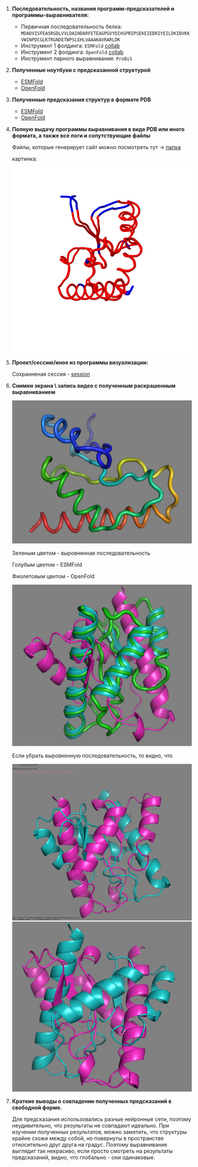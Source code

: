 1. **Последовательность, названия программ-предсказателей и программы-выравнивателя:**

    - Первичная последовательность белка: `MDADVISFEASRGDLVVLDAIHDARFETEAGPGVYDIHSPRIPSEKEIEDRIYEILDKIDVKKVWINPDCGLKTRGNDETWPSLEHLVAAAKAVRARLDK`
    - Инструмент 1 фолдинга: `ESMFold` [collab](https://colab.research.google.com/github/sokrypton/ColabFold/blob/main/ESMFold.ipynb#scrollTo=boFQEwsNQ4Qt)
    - Инструмент 2 фолдинга: `OpenFold` [collab](https://colab.research.google.com/github/sef43/openfold/blob/main/notebooks/OpenFold.ipynb)
    - Инструмент парного выравнивания: `ProBiS`

2. **Полученные ноутбуки с предсказанной структурой**
      - [ESMFold](ESMFold/ESMFold.ipynb)
      - [OpenFold](OpenFold/OpenFold.ipynb)
   
3. **Полученные предсказания структур в формате PDB**
      - [ESMFold](ESMFold/prediction.pdb)
      - [OpenFold](OpenFold/selected_prediction.pdb)
   
4. **Полную выдачу программы выравнивания в виде PDB или иного формата, а также все логи и сопутствующие файлы**

      Файлы, которые генерирует сайт можно посмотреть тут -> [папка](ProBiS)

      картинка:
   
      ![alt-text](ProBiS/picture_predA_82502.png)
5. **Проект/сессию/иное из программы визуализации:**

      Сохранненая сессия - [session](session.pse)

6. **Снимки экрана \ запись видео с полученным раскрашенным выравниванием** 

   ![img.png](img.png)

   Зеленым цветом - выровненная последовательность

   Голубым цветом - ESMFold

   Фиолетовым цветом - OpenFold
   
   ![img_1.png](img_1.png)

   Если убрать выровненную последовательность, то видно, что

   ![img_2.png](img_2.png)
   ![img_3.png](img_3.png)

7. **Краткие выводы о совпадении полученных предсказаний в свободной форме.**

   Для предсказания использовались разные нейронные сети, поэтому неудивительно, что результаты не совпадают идеально.
   При изучении полученных результатов, можно заметить, что структуры крайне схожи между собой, но повернуты в пространстве относительно друг друга на градус.
   Поэтому выравнивание выглядит так некрасиво, если просто смотреть на результаты предсказаний, видно, что глобально - они одинаковые.
   
